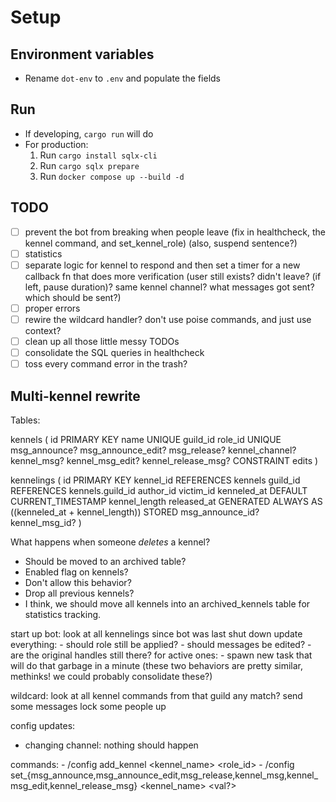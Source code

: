 # Setup

## Environment variables
- Rename `dot-env` to `.env` and populate the fields

## Run
- If developing, `cargo run` will do
- For production: 
    1. Run `cargo install sqlx-cli`
    2. Run `cargo sqlx prepare`
    3. Run `docker compose up --build -d`

## TODO
- [ ] prevent the bot from breaking when people leave (fix in healthcheck, the kennel command, and set_kennel_role) (also, suspend sentence?)
- [ ] statistics
- [ ] separate logic for kennel to respond and then set a timer for a new callback fn that does more verification (user still exists? didn't leave? (if left, pause duration)? same kennel channel? what messages got sent? which should be sent?)
- [ ] proper errors
- [ ] rewire the wildcard handler? don't use poise commands, and just use context?
- [ ] clean up all those little messy TODOs
- [ ] consolidate the SQL queries in healthcheck
- [ ] toss every command error in the trash?

## Multi-kennel rewrite
Tables:

kennels (
    id PRIMARY KEY
    name UNIQUE
    guild_id
    role_id UNIQUE
    msg_announce?
    msg_announce_edit?
    msg_release?
    kennel_channel?
    kennel_msg?
    kennel_msg_edit?
    kennel_release_msg?
    CONSTRAINT edits
)

kennelings (
    id PRIMARY KEY
    kennel_id REFERENCES kennels
    guild_id REFERENCES kennels.guild_id
    author_id
    victim_id
    kenneled_at DEFAULT CURRENT_TIMESTAMP
    kennel_length
    released_at GENERATED ALWAYS AS ((kenneled_at + kennel_length)) STORED
    msg_announce_id?
    kennel_msg_id?
)

What happens when someone _deletes_ a kennel?
- Should be moved to an archived table?
- Enabled flag on kennels?
- Don't allow this behavior?
- Drop all previous kennels?
- I think, we should move all kennels into an archived_kennels table for statistics tracking.


start up bot:
  look at all kennelings since bot was last shut down
  update everything:
    - should role still be applied?
    - should messages be edited?
        - are the original handles still there?
  for active ones:
    - spawn new task that will do that garbage in a minute
  (these two behaviors are pretty similar, methinks! we could probably consolidate these?)

wildcard:
  look at all kennel commands from that guild
  any match?
  send some messages
  lock some people up

config updates:
  - changing channel: nothing should happen

commands:
    - /config add_kennel <kennel_name> <role_id>
    - /config set_{msg_announce,msg_announce_edit,msg_release,kennel_msg,kennel_msg_edit,kennel_release_msg} <kennel_name> <val?>
    